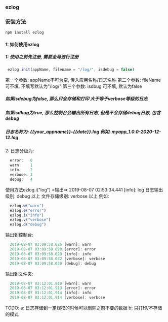 ### ezlog
### 安装方法
`npm install ezlog`

#### 1: 如何使用ezlog

##### 1: 使用之前先注册, 需要全局进行注册
```js
 ezlog.init(appName, filename = "/log/", isdebug = false)
```

第一个参数: appName不可为空, 传入应用名称/日志名称 
第二个参数: fileName 可不填, 不填写默认为"/log/"
第三个参数: isdbug 可不填, 默认为false

##### 如果isdebug为false, 那么只会存储和打印 大于等于verbose等级的日志
##### 如果isdbug为true, 那么控制台会输出所有日志, 但是不会存储debug日志, 包含debug

##### 日志名称为: {{your_appname}}-{{date}}.log 例如: myapp_1.0.0-2020-12-12.log




2: 日志分级为:  
```js
  error:   0 
  warn:    1 
  info:    2 
  verbose: 3 
  debug:   4  
```
使用方法ezlog.i("log")  =输出=> 
2019-08-07 02:53:34.441 [info]: log
日志输出级别: debug 以上
文件存储级别: verbose 以上
例如: 
```js
  ezlog.w("warn")
  ezlog.e("error")
  ezlog.i("info")
  ezlog.v("verbose")
  ezlog.d("debug")
```
输出到控制台: 
```js
  2019-08-07 03:09:58.026 [warn]: warn
  2019-08-07 03:09:58.028 [error]: error
  2019-08-07 03:09:58.029 [info]: info
  2019-08-07 03:09:58.032 [verbose]: verbose
  2019-08-07 03:09:58.030 [debug]: debug
```
输出到文件夹: 
```js
  2019-08-07 03:12:01.910 [warn]: warn
  2019-08-07 03:12:01.913 [error]: error
  2019-08-07 03:12:01.914 [info]: info
  2019-08-07 03:12:01.914 [verbose]: verbose
```

TODO:
  a: 日志存储到一定规模的时候可以删除之前不要的数据
  b: 只打印/不存储的模式
